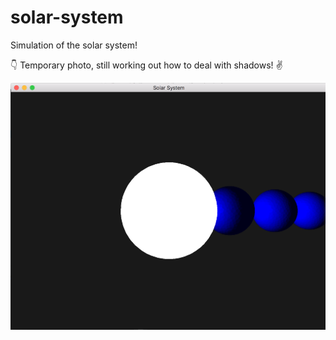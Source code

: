 # solar-system
Simulation of the solar system!

:point_down: Temporary photo, still working out how to deal with shadows! :v:

![screenshot](https://github.com/hollan86/solar-system/blob/master/capture.png)
